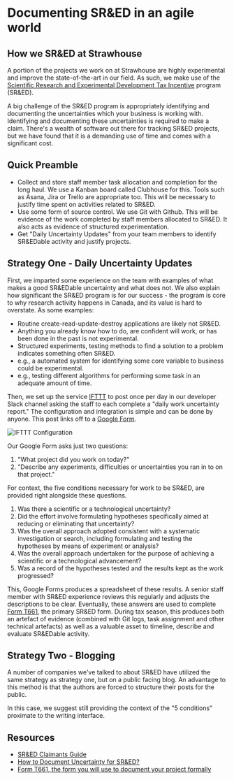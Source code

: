 # Documenting SR&ED in an agile world 
## How we SR&ED at Strawhouse

A portion of the projects we work on at Strawhouse are highly experimental and improve the state-of-the-art in our field. As such, we make use of the [Scientific Research and Experimental Development Tax Incentive](http://www.cra-arc.gc.ca/txcrdt/sred-rsde/menu-eng.html) program (SR&ED).

A big challenge of the SR&ED program is appropriately identifying and documenting the uncertainties which your business is working with. Identifying and documenting these uncertainties is required to make a claim. There's a wealth of software out there for tracking SR&ED projects, but we have found that it is a demanding use of time and comes with a significant cost.

## Quick Preamble

- Collect and store staff member task allocation and completion for the long haul. We use a Kanban board called Clubhouse for this. Tools such as Asana, Jira or Trello are appropriate too. This will be necessary to justify time spent on activities related to SR&ED.
- Use some form of source control. We use Git with Github. This will be evidence of the work completed by staff members allocated to SR&ED. It also acts as evidence of structured experimentation.
- Get "Daily Uncertainty Updates" from your team members to identify SR&EDable activity and justify projects.

## Strategy One - Daily Uncertainty Updates

First, we imparted some experience on the team with examples of what makes a good SR&EDable uncertainty and what does not. We also explain how significant the SR&ED program is for our success - the program is core to why research activity happens in Canada, and its value is hard to overstate. As some examples:

- Routine create-read-update-destroy applications are likely not SR&ED.
- Anything you already know how to do, are confident will work, or has been done in the past is not experimental.
- Structured experiments, testing methods to find a solution to a problem indicates something often SR&ED.
- e.g., a automated system for identifying some core variable to business could be experimental.
- e.g., testing different algorithms for performing some task in an adequate amount of time.

Then, we set up the service [IFTTT](http://ifttt.com/) to post once per day in our developer Slack channel asking the staff to each complete a "daily work uncertainty report." The configuration and integration is simple and can be done by anyone. This post links off to a [Google Form](https://docs.google.com/forms/u/0/).

![IFTTT Configuration](https://d2ppvlu71ri8gs.cloudfront.net/items/1H0L081A2i0a1w222m2E/Screen%20Shot%202017-05-04%20at%204.31.56%20PM.png?v=14c02386)

Our Google Form asks just two questions:
1. "What project did you work on today?" 
2. "Describe any experiments, difficulties or uncertainties you ran in to on that project." 

For context, the five conditions necessary for work to be SR&ED, are provided right alongside these questions.

1. Was there a scientific or a technological uncertainty?
2. Did the effort involve formulating hypotheses specifically aimed at reducing or eliminating that uncertainty?
3. Was the overall approach adopted consistent with a systematic investigation or search, including formulating and testing the hypotheses by means of experiment or analysis?
4. Was the overall approach undertaken for the purpose of achieving a scientific or a technological advancement?
5. Was a record of the hypotheses tested and the results kept as the work progressed?

This, Google Forms produces a spreadsheet of these results. A senior staff member with SR&ED experience reviews this regularly and adjusts the descriptions to be clear. Eventually, these answers are used to complete [Form T661](http://www.cra-arc.gc.ca/E/pbg/tf/t661/README.html), the primary SR&ED form. During tax season, this produces both an artefact of evidence (combined with Git logs, task assignment and other technical artefacts) as well as a valuable asset to timeline, describe and evaluate SR&EDable activity.

## Strategy Two - Blogging

A number of companies we've talked to about SR&ED have utilized the same strategy as strategy one, but on a public facing blog. An advantage to this method is that the authors are forced to structure their posts for the public.

In this case, we suggest still providing the context of the "5 conditions" proximate to the writing interface.

## Resources
- [SR&ED Claimants Guide](http://www.cra-arc.gc.ca/txcrdt/sred-rsde/clmng/clmngsrd-eng.html)
- [How to Document Uncertainty for SR&ED?](http://rdactionconsultant.com/en/2016/09/20/how-to-document-uncertainty/)
- [Form T661, the form you will use to document your project formally](http://www.cra-arc.gc.ca/E/pbg/tf/t661/README.html)
